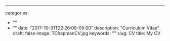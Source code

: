 ---
categories:
- ""
- ""
date: "2017-10-31T22:26:09-05:00"
description: "Curriculum Vitae"
draft: false
image: TChapmanCV.jpg
keywords: ""
slug: CV
title: My CV


